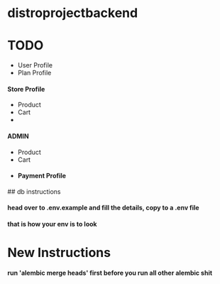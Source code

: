 # distroprojectbackend
# TODO
<ul><li>User Profile</li>
<li>Plan Profile</li></ul>

<h4>Store Profile</h4>
<ul>
<li>Product</li>
<li>Cart<li>
</ul>


<h4>ADMIN</h4>
<ul>
<li>Product</li>
<li>Cart<li>

<h4>Payment Profile</h4>
</ul>
## db instructions
<h4>head over to .env.example and fill the details, copy to a .env file </h4>
<h4>that is how your env is to look</h4>

# New Instructions
<h4>run 'alembic merge heads' first before you run all other alembic shit 
</h4>